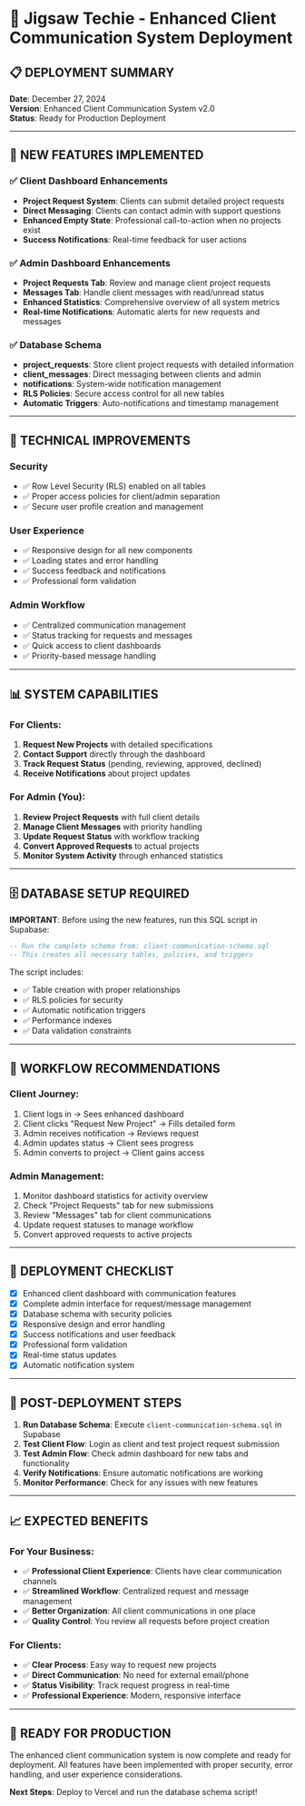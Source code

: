 # 🚀 Jigsaw Techie - Enhanced Client Communication System Deployment

## 📋 **DEPLOYMENT SUMMARY**

**Date**: December 27, 2024  
**Version**: Enhanced Client Communication System v2.0  
**Status**: Ready for Production Deployment

---

## 🎯 **NEW FEATURES IMPLEMENTED**

### ✅ **Client Dashboard Enhancements**
- **Project Request System**: Clients can submit detailed project requests
- **Direct Messaging**: Clients can contact admin with support questions
- **Enhanced Empty State**: Professional call-to-action when no projects exist
- **Success Notifications**: Real-time feedback for user actions

### ✅ **Admin Dashboard Enhancements**
- **Project Requests Tab**: Review and manage client project requests
- **Messages Tab**: Handle client messages with read/unread status
- **Enhanced Statistics**: Comprehensive overview of all system metrics
- **Real-time Notifications**: Automatic alerts for new requests and messages

### ✅ **Database Schema**
- **project_requests**: Store client project requests with detailed information
- **client_messages**: Direct messaging between clients and admin
- **notifications**: System-wide notification management
- **RLS Policies**: Secure access control for all new tables
- **Automatic Triggers**: Auto-notifications and timestamp management

---

## 🔧 **TECHNICAL IMPROVEMENTS**

### **Security**
- ✅ Row Level Security (RLS) enabled on all tables
- ✅ Proper access policies for client/admin separation
- ✅ Secure user profile creation and management

### **User Experience**
- ✅ Responsive design for all new components
- ✅ Loading states and error handling
- ✅ Success feedback and notifications
- ✅ Professional form validation

### **Admin Workflow**
- ✅ Centralized communication management
- ✅ Status tracking for requests and messages
- ✅ Quick access to client dashboards
- ✅ Priority-based message handling

---

## 📊 **SYSTEM CAPABILITIES**

### **For Clients:**
1. **Request New Projects** with detailed specifications
2. **Contact Support** directly through the dashboard
3. **Track Request Status** (pending, reviewing, approved, declined)
4. **Receive Notifications** about project updates

### **For Admin (You):**
1. **Review Project Requests** with full client details
2. **Manage Client Messages** with priority handling
3. **Update Request Status** with workflow tracking
4. **Convert Approved Requests** to actual projects
5. **Monitor System Activity** through enhanced statistics

---

## 🗄️ **DATABASE SETUP REQUIRED**

**IMPORTANT**: Before using the new features, run this SQL script in Supabase:

```sql
-- Run the complete schema from: client-communication-schema.sql
-- This creates all necessary tables, policies, and triggers
```

The script includes:
- ✅ Table creation with proper relationships
- ✅ RLS policies for security
- ✅ Automatic notification triggers
- ✅ Performance indexes
- ✅ Data validation constraints

---

## 🎯 **WORKFLOW RECOMMENDATIONS**

### **Client Journey:**
1. Client logs in → Sees enhanced dashboard
2. Client clicks "Request New Project" → Fills detailed form
3. Admin receives notification → Reviews request
4. Admin updates status → Client sees progress
5. Admin converts to project → Client gains access

### **Admin Management:**
1. Monitor dashboard statistics for activity overview
2. Check "Project Requests" tab for new submissions
3. Review "Messages" tab for client communications
4. Update request statuses to manage workflow
5. Convert approved requests to active projects

---

## 🚀 **DEPLOYMENT CHECKLIST**

- [x] Enhanced client dashboard with communication features
- [x] Complete admin interface for request/message management
- [x] Database schema with security policies
- [x] Responsive design and error handling
- [x] Success notifications and user feedback
- [x] Professional form validation
- [x] Real-time status updates
- [x] Automatic notification system

---

## 🔄 **POST-DEPLOYMENT STEPS**

1. **Run Database Schema**: Execute `client-communication-schema.sql` in Supabase
2. **Test Client Flow**: Login as client and test project request submission
3. **Test Admin Flow**: Check admin dashboard for new tabs and functionality
4. **Verify Notifications**: Ensure automatic notifications are working
5. **Monitor Performance**: Check for any issues with new features

---

## 📈 **EXPECTED BENEFITS**

### **For Your Business:**
- ✅ **Professional Client Experience**: Clients have clear communication channels
- ✅ **Streamlined Workflow**: Centralized request and message management
- ✅ **Better Organization**: All client communications in one place
- ✅ **Quality Control**: You review all requests before project creation

### **For Clients:**
- ✅ **Clear Process**: Easy way to request new projects
- ✅ **Direct Communication**: No need for external email/phone
- ✅ **Status Visibility**: Track request progress in real-time
- ✅ **Professional Experience**: Modern, responsive interface

---

## 🎉 **READY FOR PRODUCTION**

The enhanced client communication system is now complete and ready for deployment. All features have been implemented with proper security, error handling, and user experience considerations.

**Next Steps**: Deploy to Vercel and run the database schema script!

